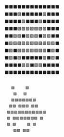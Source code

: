 ⬛⬛⬛⬛⬛⬛⬛⬛⬛⬛⬛⬛⬛  
⬛⬛⬛🟩⬛⬛⬛⬛⬛🟩⬛⬛⬛  
⬛⬛⬛⬛🟩⬛⬛⬛🟩⬛⬛⬛⬛  
⬛⬛⬛🟩🟩🟩🟩🟩🟩🟩⬛⬛⬛  
⬛⬛🟩🟩⬛🟩🟩🟩⬛🟩🟩⬛⬛  
⬛🟩🟩🟩🟩🟩🟩🟩🟩🟩🟩🟩⬛  
⬛🟩⬛🟩🟩🟩🟩🟩🟩🟩⬛🟩⬛  
⬛🟩⬛🟩⬛⬛⬛⬛⬛🟩⬛🟩⬛  
⬛⬛⬛⬛🟩🟩⬛🟩🟩⬛⬛⬛⬛  
⬛⬛⬛⬛⬛⬛⬛⬛⬛⬛⬛⬛⬛  

```
               
   🟩     🟩     
    🟩   🟩      
   🟩🟩🟩🟩🟩🟩🟩     
  🟩🟩 🟩🟩🟩 🟩🟩    
 🟩🟩🟩🟩🟩🟩🟩🟩🟩🟩🟩   
 🟩 🟩🟩🟩🟩🟩🟩🟩 🟩   
 🟩 🟩     🟩 🟩   
    🟩🟩 🟩🟩      
               
```